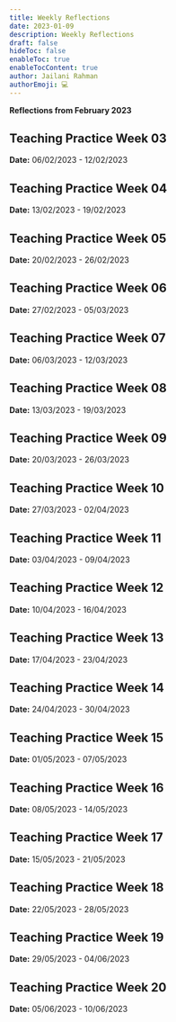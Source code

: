 ```yaml
---
title: Weekly Reflections
date: 2023-01-09
description: Weekly Reflections
draft: false
hideToc: false
enableToc: true
enableTocContent: true
author: Jailani Rahman
authorEmoji: 💻
---
```


**Reflections from February 2023**

## Teaching Practice Week 03

**Date:** 06/02/2023 - 12/02/2023


## Teaching Practice Week 04

**Date:** 13/02/2023 - 19/02/2023

## Teaching Practice Week 05

**Date:** 20/02/2023 - 26/02/2023

## Teaching Practice Week 06

**Date:** 27/02/2023 - 05/03/2023

## Teaching Practice Week 07

**Date:** 06/03/2023 - 12/03/2023

## Teaching Practice Week 08

**Date:** 13/03/2023 - 19/03/2023

## Teaching Practice Week 09

**Date:** 20/03/2023 - 26/03/2023

## Teaching Practice Week 10

**Date:** 27/03/2023 - 02/04/2023

## Teaching Practice Week 11

**Date:** 03/04/2023 - 09/04/2023

## Teaching Practice Week 12

**Date:** 10/04/2023 - 16/04/2023

## Teaching Practice Week 13

**Date:** 17/04/2023 - 23/04/2023

## Teaching Practice Week 14

**Date:** 24/04/2023 - 30/04/2023

## Teaching Practice Week 15

**Date:** 01/05/2023 - 07/05/2023

## Teaching Practice Week 16

**Date:** 08/05/2023 - 14/05/2023

## Teaching Practice Week 17

**Date:** 15/05/2023 - 21/05/2023

## Teaching Practice Week 18

**Date:** 22/05/2023 - 28/05/2023

## Teaching Practice Week 19

**Date:** 29/05/2023 - 04/06/2023

## Teaching Practice Week 20

**Date:** 05/06/2023 - 10/06/2023
